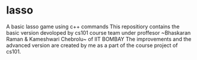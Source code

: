 # lasso
A  basic lasso game using c++ commands
This repositiory contains the basic version devoloped by cs101 course team under proffesor ~Bhaskaran Raman & Kameshwari Chebrolu~ of IIT BOMBAY
The improvements and the advanced version are created by me as a part of the course project of cs101.
